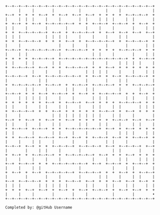
    +--+--+--+--+--+--+--+--+--+--+--+--+--+--+--+--+--+--+--+--+--+--+
          |     |        |           |           |     |              |
    +--+  +  +  +  +--+  +  +--+  +--+  +--+  +  +  +  +  +--+--+--+  +
    |     |  |  |     |     |        |  |     |  |  |     |  |        |
    +  +--+  +  +--+  +--+--+--+--+  +  +  +--+--+  +--+--+  +  +--+  +
    |  |     |        |        |        |     |     |        |     |  |
    +  +  +--+--+--+--+  +--+  +  +--+--+--+  +  +--+  +--+  +--+  +--+
    |  |  |           |  |  |  |     |     |     |     |  |           |
    +  +  +--+--+--+  +  +  +  +--+  +  +--+--+--+--+  +  +--+--+--+  +
    |     |                 |     |     |        |        |        |  |
    +--+--+  +--+--+--+--+--+  +--+--+--+  +  +  +  +  +--+--+--+  +  +
    |     |  |              |              |  |     |        |     |  |
    +  +  +  +  +--+--+--+  +--+--+--+--+--+--+--+--+--+--+  +  +--+--+
    |  |     |  |        |  |              |     |     |  |  |  |     |
    +  +--+--+--+  +--+  +  +  +--+--+--+  +  +  +--+  +  +  +  +  +  +
    |           |     |     |           |  |  |  |     |     |     |  |
    +--+--+--+  +--+  +--+--+--+--+--+  +  +--+  +  +--+  +--+--+--+  +
    |              |  |                 |        |     |  |           |
    +  +--+--+--+--+  +--+--+  +  +--+--+  +--+--+--+  +  +  +--+--+--+
    |        |  |     |        |  |     |  |           |        |     |
    +--+--+  +  +  +--+  +--+--+  +  +--+  +  +--+--+--+  +  +  +--+  +
    |     |  |  |  |  |     |     |        |  |  |        |  |     |  |
    +  +  +  +  +  +  +--+  +  +--+--+  +--+  +  +  +  +--+--+--+  +  +
    |  |     |     |  |     |  |     |     |  |     |  |        |  |  |
    +  +--+--+--+  +  +  +--+  +  +  +  +  +  +--+--+  +  +--+  +  +  +
    |     |              |  |  |  |  |  |  |  |     |  |     |        |
    +--+  +  +--+  +  +--+  +  +--+  +  +  +  +  +  +--+--+  +--+  +--+
    |  |     |     |     |  |        |  |     |  |     |     |  |     |
    +  +--+--+  +--+--+  +  +  +--+--+--+--+--+  +--+  +  +--+  +  +  +
    |  |        |        |  |     |     |        |     |  |  |     |  |
    +  +  +--+--+  +--+--+  +--+  +--+  +  +--+--+  +--+  +  +--+--+  +
    |     |     |  |     |        |     |        |  |     |           |
    +--+--+  +--+  +  +  +--+--+--+  +--+--+--+  +--+  +--+--+--+  +--+
    |        |     |  |     |        |              |  |        |     |
    +  +--+  +  +--+--+--+  +  +--+--+--+--+  +--+  +  +  +--+  +  +  +
    |     |     |     |     |              |     |     |  |     |  |  |
    +--+  +--+--+  +  +  +--+--+--+--+--+  +--+  +--+--+  +  +--+--+  +
    |     |     |  |                 |              |     |  |        |
    +  +--+  +  +--+  +--+--+--+--+  +--+--+--+  +  +  +--+  +  +--+--+
    |        |        |     |        |        |  |     |     |  |     |
    +--+  +--+--+--+  +  +  +  +--+--+  +--+  +  +  +--+  +--+  +--+  +
    |  |  |        |  |  |  |  |        |  |     |  |     |  |     |  |
    +  +  +  +--+  +--+  +  +--+  +  +--+  +--+--+  +  +--+  +--+  +  +
    |     |     |        |        |     |           |        |        •
    +--+--+--+--+--+--+--+--+--+--+--+--+--+--+--+--+--+--+--+--+--+--+

    Completed by: @gitHub Username